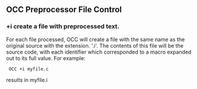 ## OCC Preprocessor File Control

### +i    create a file with preprocessed text.  
 
 For each file processed, OCC will create a file with the same name as the original source with the extension.  '.i'.  The contents of this file will be the source code, with each identifier which corresponded to a macro expanded out to its full value.  For example:
 
     OCC +i myfile.c
 
 results in myfile.i
